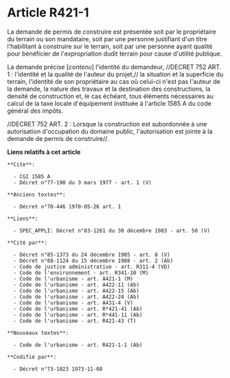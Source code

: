 # Article R421-1

La demande de permis de construire est présentée soit par le propriétaire du terrain ou son mandataire, soit par une personne
justifiant d'un titre l'habilitant à construire sur le terrain, soit par une personne ayant qualité pour bénéficier de
l'expropriation dudit terrain pour cause d'utilité publique.

La demande précise [*contenu*] l'identité du demandeur, //DECRET 752 ART. 1 : l'identité et la qualité de l'auteur du
projet,// la situation et la superficie du terrain, l'identité de son propriétaire au cas où celui-ci n'est pas l'auteur de
la demande, la nature des travaux et la destination des constructions, la densité de construction et, le cas échéant, tous
éléments nécessaires au calcul de la taxe locale d'équipement instituée à l'article 1585 A du code général des impôts.

//DECRET 752 ART. 2 : Lorsque la construction est subordonnée à une autorisation d'occupation du domaine public,
l'autorisation est jointe à la demande de permis de construire//.

**Liens relatifs à cet article**

	**Cite**:

	  - CGI 1585 A
	  - Décret n°77-190 du 3 mars 1977 - art. 1 (V)

	**Anciens textes**:

	  - Décret n°70-446 1970-05-26 art. 1

	**Liens**:

	  - SPEC_APPLI: Décret n°83-1261 du 30 décembre 1983 - art. 50 (V)

	**Cité par**:

	  - Décret n°85-1373 du 24 décembre 1985 - art. 8 (V)
	  - Décret n°88-1124 du 15 décembre 1988 - art. 2 (Ab)
	  - Code de justice administrative - art. R311-4 (VD)
	  - Code de l'environnement - art. R341-10 (M)
	  - Code de l'urbanisme - art. A421-1 (M)
	  - Code de l'urbanisme - art. A422-11 (Ab)
	  - Code de l'urbanisme - art. A422-15 (Ab)
	  - Code de l'urbanisme - art. A422-24 (Ab)
	  - Code de l'urbanisme - art. A431-4 (V)
	  - Code de l'urbanisme - art. R*421-41 (Ab)
	  - Code de l'urbanisme - art. R*441-11 (Ab)
	  - Code de l'urbanisme - art. R421-43 (T)

	**Nouveaux textes**:

	  - Code de l'urbanisme - art. R421-1-1 (Ab)

	**Codifié par**:

	  - Décret n°73-1023 1973-11-08
